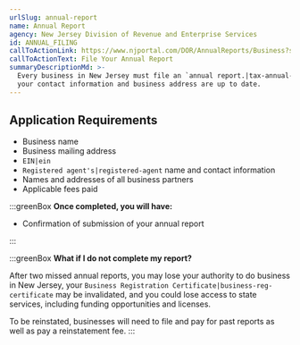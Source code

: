 ```yaml
---
urlSlug: annual-report
name: Annual Report
agency: New Jersey Division of Revenue and Enterprise Services
id: ANNUAL_FILING
callToActionLink: https://www.njportal.com/DOR/AnnualReports/Business?sessionType=AnnualReport
callToActionText: File Your Annual Report
summaryDescriptionMd: >-
  Every business in New Jersey must file an `annual report.|tax-annual-report` The annual report confirms that
  your contact information and business address are up to date.
---
```


## Application Requirements

- Business name
- Business mailing address
- `EIN|ein`
- `Registered agent's|registered-agent` name and contact information
- Names and addresses of all business partners
- Applicable fees paid

:::greenBox
**Once completed, you will have:**

- Confirmation of submission of your annual report

:::

:::greenBox
**What if I do not complete my report?**

After two missed annual reports, you may lose your authority to do business in New Jersey, your `Business Registration Certificate|business-reg-certificate` may be invalidated, and you could lose access to state services, including funding opportunities and licenses.

To be reinstated, businesses will need to file and pay for past reports as well as pay a reinstatement fee.
:::
